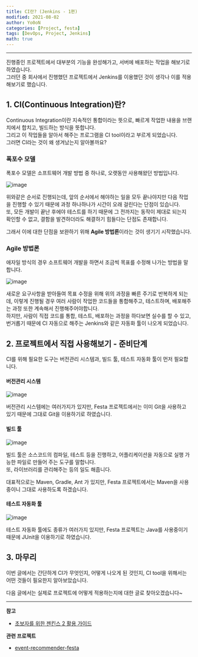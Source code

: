 ```yaml
---
title: CI란? (Jenkins - 1편)
modified: 2021-08-02
author: Yo0oN
categories: [Project, festa]
tags: [DevOps, Project, Jenkins]
math: true
---
```


<hr>

진행중인 프로젝트에서 대부분의 기능을 완성해가고, 서버에 배포하는 작업을 해보기로 하였습니다.    
그러던 중 회사에서 진행했던 프로젝트에서 Jenkins를 이용했던 것이 생각나 이를 적용해보기로 했습니다.


## 1. CI(Continuous Integration)란?

Continuous Integration이란 지속적인 통합이라는 뜻으로, 빠르게 작업한 내용을 브랜치에서 합치고, 빌드하는 방식을 뜻합니다.    
그리고 이 작업들을 알아서 해주는 프로그램을 CI tool이라고 부르게 되었습니다.    
그러면 CI라는 것이 왜 생겨났는지 알아볼까요?    


### 폭포수 모델

폭포수 모델은 소프트웨어 개발 방법 중 하나로, 오랫동안 사용해왔던 방법입니다.    

![image](https://user-images.githubusercontent.com/53729311/127867114-a26e3f4e-0f18-45e1-903d-2773b0739ede.png)

위와같은 순서로 진행되는데, 앞의 순서에서 해야하는 일을 모두 끝나야지만 다음 작업을 진행할 수 있기 때문에 과정 하나하나가 시간이 오래 걸린다는 단점이 있습니다.    
또, 모든 개발이 끝난 후에야 테스트를 하기 때문에 그 전까지는 동작이 제대로 되는지 확인할 수 없고, 결함을 발견하더라도 해결하기 힘들다는 단점도 존재합니다.

그래서 이에 대한 단점을 보완하기 위해 **Agile 방법론**이라는 것이 생기기 시작했습니다.

### Agile 방법론

애자일 방식의 경우 소프트웨어 개발을 하면서 조금씩 목표를 수정해 나가는 방법을 말합니다.    

![image](https://user-images.githubusercontent.com/53729311/127868041-52b14bfe-19b8-4c63-9189-de621af6f5fc.png)

새로운 요구사항을 받아들여 목표 수정을 위해 위의 과정을 빠른 주기로 반복하게 되는데, 이렇게 진행될 경우 여러 사람이 작업한 코드들을 통합해주고, 테스트하며, 배포해주는 과정 또한 계속해서 진행해주어야합니다.    
하지만, 사람이 직접 코드를 통합, 테스트, 배포하는 과정을 하다보면 실수를 할 수 있고, 번거롭기 때문에 CI 자동으로 해주는 Jenkins와 같은 자동화 툴이 나오게 되었습니다.    


## 2. 프로젝트에서 직접 사용해보기 - 준비단계

CI를 위해 필요한 도구는 버전관리 시스템과, 빌드 툴, 테스트 자동화 툴이 먼저 필요합니다.    

#### 버전관리 시스템

![image](https://user-images.githubusercontent.com/53729311/127870023-498246b0-0dfe-4e3d-9861-090cf62239e7.png)

버전관리 시스템에는 여러가지가 있지만, Festa 프로젝트에서는 이미 Git을 사용하고 있기 때문에 그대로 Git을 이용하기로 하였습니다.    

#### 빌드 툴

![image](https://user-images.githubusercontent.com/53729311/127870765-8e2c2cdb-1fb8-4af7-bbb8-aeceb232a20f.png)

빌드 툴은 소스코드의 컴파일, 테스트 등을 진행하고, 어플리케이션을 자동으로 실행 가능한 파일로 만들어 주는 도구를 말합니다.    
또, 라이브러리를 관리해주는 등의 일도 해줍니다.    

대표적으로는 Maven, Gradle, Ant 가 있지만, Festa 프로젝트에서는 Maven을 사용중이니 그대로 사용하도록 하겠습니다.    

#### 테스트 자동화 툴

![image](https://user-images.githubusercontent.com/53729311/127873578-18540047-90e3-4e6e-8359-5501e68b949c.png)

테스트 자동화 툴에도 종류가 여러가지 있지만, Festa 프로젝트는 Java를 사용중이기 때문에 JUnit을 이용하기로 하였습니다.



## 3. 마무리

이번 글에서는 간단하게 CI가 무엇인지, 어떻게 나오게 된 것인지, CI tool을 위해서는 어떤 것들이 필요한지 알아보았습니다.    

다음 글에서는 실제로 프로젝트에 어떻게 적용하는지에 대한 글로 찾아오겠습니다~


<hr>

**참고**
- [초보자를 위한 젠킨스 2 활용 가이드](http://www.kyobobook.co.kr/product/detailViewKor.laf?ejkGb=KOR&mallGb=KOR&barcode=9791161752143&orderClick=LEa&Kc=)

**관련 프로젝트**
- [event-recommender-festa](https://github.com/f-lab-edu/event-recommender-festa)
